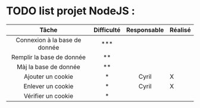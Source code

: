 # TODO list projet NodeJS :
|             Tâche             | Difficulté | Responsable | Réalisé |
|:-----------------------------:|:----------:|:-----------:|---------|
| Connexion à la base de donnée |     ***    |             |         |
|   Remplir la base de donnée   |     **     |             |         |
|     Màj la base de donnée     |     **     |             |         |
|       Ajouter un cookie       |      *     |    Cyril    |    X    |
|       Enlever un cookie       |      *     |    Cyril    |    X    |
|       Vérifier un cookie      |      *     |             |         |